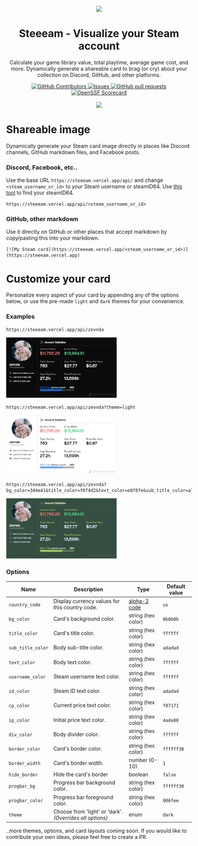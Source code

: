 <p align="center">
<img src="./public/steeeam-og-image.png" width='400'/>
 <h1 align="center">Steeeam - Visualize your Steam account</h1>
 <p align="center">Calculate your game library value, total playtime, average game cost, and more. Dynamically generate a shareable card to brag (or cry) about your collection on Discord, GitHub, and other platforms.</p>
</p>
  <p align="center">
    <a href="https://github.com/zevnda/steeeam/graphs/contributors">
      <img alt="GitHub Contributors" src="https://img.shields.io/github/contributors/zevnda/steeeam" />
    </a>
    <a href="https://github.com/zevnda/steeeam/issues">
      <img alt="Issues" src="https://img.shields.io/github/issues/zevnda/steeeam?color=0088ff" />
    </a>
    <a href="https://github.com/zevnda/steeeam/pulls">
      <img alt="GitHub pull requests" src="https://img.shields.io/github/issues-pr/zevnda/steeeam?color=0088ff" />
    </a>
    <a href="https://securityscorecards.dev/viewer/?uri=github.com/zevnda/steeeam">
      <img alt="OpenSSF Scorecard" src="https://api.securityscorecards.dev/projects/github.com/zevnda/steeeam/badge" />
    </a>
    <br />
    <br />
    <a href="https://vercel.com">
      <img src="https://raw.githubusercontent.com/zevnda/steeeam/master/powered-by-vercel.svg"/>
    </a>
  </p>

# Shareable image
Dynamically generate your Steam card image directly in places like Discord channels, GitHub markdown files, and Facebook posts.

### Discord, Facebook, etc..
Use the base URL `https://steeeam.vercel.app/api/` and change `<steam_username_or_id>` to your Steam username or steamID64. Use [this tool](https://steamid.io/) to find your steamID64.
```
https://steeeam.vercel.app/api/<steam_username_or_id>
```

### GitHub, other markdown
Use it directly on GitHub or other places that accept markdown by copy/pasting this into your markdown.
```
[![My Steam card](https://steeeam.vercel.app/<steam_username_or_id>)](https://steeeam.vercel.app)
```

# Customize your card
Personalize every aspect of your card by appending any of the options below, or use the pre-made `light` and `dark` themes for your convenience.

### Examples
```
https://steeeam.vercel.app/api/zevnda
```
<img src="./public/example1.png" width='300'/>

```
https://steeeam.vercel.app/api/zevnda?theme=light
```
<img src="./public/example2.png" width='300'/>

```
https://steeeam.vercel.app/api/zevnda?bg_color=344e41&title_color=f6f4d2&text_color=e8f0fe&sub_title_color=a7c957&border_color=588157&border_width=5&progbar_bg=588157&progbar_color=a7c957
```
<img src="./public/example3.png" width='300'/>

### Options
| Name              | Description                                              | Type                                               | Default value |
| ----------------- | -------------------------------------------------------- | -------------------------------------------------- | ------------- |
| `country_code`    | Display currency values for this country code.           | [alpha-2 code](https://www.iban.com/country-codes) | `us`          |
| `bg_color`        | Card's background color.                                 | string (hex color)                                 | `0b0b0b`      |
| `title_color`     | Card's title color.                                      | string (hex color)                                 | `ffffff`      |
| `sub_title_color` | Body sub-title color.                                    | string (hex color)                                 | `adadad`      |
| `text_color`      | Body text color.                                         | string (hex color)                                 | `ffffff`      |
| `username_color`  | Steam username text color.                               | string (hex color)                                 | `ffffff`      |
| `id_color`        | Steam ID text color.                                     | string (hex color)                                 | `adadad`      |
| `cp_color`        | Current price text color.                                | string (hex color)                                 | `f87171`      |
| `ip_color`        | Initial price text color.                                | string (hex color)                                 | `4ade80`      |
| `div_color`       | Body divider color.                                      | string (hex color)                                 | `ffffff`      |
| `border_color`    | Card's border color.                                     | string (hex color)                                 | `ffffff30`    |
| `border_width`    | Card's border width.                                     | number (0-10)                                      | `1`           |
| `hide_border`     | Hide the card's border                                   | boolean                                            | `false`       |
| `progbar_bg`      | Progress bar background color.                           | string (hex color)                                 | `ffffff30`    |
| `progbar_color`   | Progress bar foreground color.                           | string (hex color)                                 | `006fee`      |
| `theme`           | Choose from 'light' or 'dark'. *(Overrides all options)* | enum                                               | `dark`        |

..more themes, options, and card layouts coming soon. If you would like to contribute your own ideas, please feel free to create a PR.
